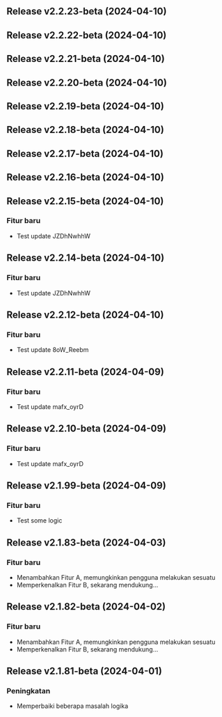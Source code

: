 ## Release v2.2.23-beta (2024-04-10)

## Release v2.2.22-beta (2024-04-10)

## Release v2.2.21-beta (2024-04-10)

## Release v2.2.20-beta (2024-04-10)

## Release v2.2.19-beta (2024-04-10)

## Release v2.2.18-beta (2024-04-10)

## Release v2.2.17-beta (2024-04-10)

## Release v2.2.16-beta (2024-04-10)

## Release v2.2.15-beta (2024-04-10)

### Fitur baru

- Test update JZDhNwhhW

## Release v2.2.14-beta (2024-04-10)

### Fitur baru

- Test update JZDhNwhhW

## Release v2.2.12-beta (2024-04-10)

### Fitur baru

- Test update 8oW_Reebm

## Release v2.2.11-beta (2024-04-09)

### Fitur baru

- Test update mafx_oyrD

## Release v2.2.10-beta (2024-04-09)

### Fitur baru

- Test update mafx_oyrD

## Release v2.1.99-beta (2024-04-09)

### Fitur baru

- Test some logic

## Release v2.1.83-beta (2024-04-03)

### Fitur baru

- Menambahkan Fitur A, memungkinkan pengguna melakukan sesuatu
- Memperkenalkan Fitur B, sekarang mendukung...

## Release v2.1.82-beta (2024-04-02)

### Fitur baru

- Menambahkan Fitur A, memungkinkan pengguna melakukan sesuatu
- Memperkenalkan Fitur B, sekarang mendukung...

## Release v2.1.81-beta (2024-04-01)

### Peningkatan

- Memperbaiki beberapa masalah logika
